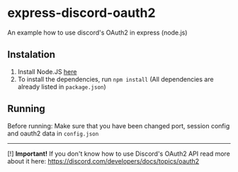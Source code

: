 # express-discord-oauth2
An example how to use discord's OAuth2 in express (node.js)

## Instalation
1. Install Node.JS [here](https://nodejs.org/)
2. To install the dependencies, run `npm install` (All dependencies are already listed in `package.json`)

## Running
Before running: Make sure that you have been changed port, session config and oauth2 data in `config.json`

----------------
[!] **Important!** If you don't know how to use Discord's OAuth2 API read more about it here: https://discord.com/developers/docs/topics/oauth2
